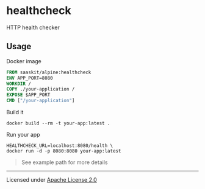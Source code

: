 # healthcheck

HTTP health checker

## Usage

Docker image
```Dockerfile
FROM saaskit/alpine:healthcheck
ENV APP_PORT=8080
WORKDIR /
COPY ./your-application /
EXPOSE $APP_PORT
CMD ["/your-application"]
```
Build it
```
docker build --rm -t your-app:latest .
```

Run your app
```
HEALTHCHECK_URL=localhost:8080/health \
docker run -d -p 8080:8080 your-app:latest
```

> See example path for more details

---

Licensed under [Apache License 2.0](https://github.com/dmitrymomot/healthcheck/blob/master/LICENSE)